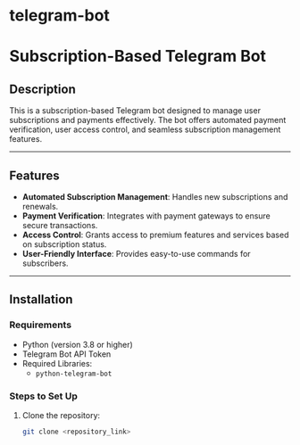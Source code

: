 # telegram-bot
# Subscription-Based Telegram Bot

## Description
This is a subscription-based Telegram bot designed to manage user subscriptions and payments effectively. The bot offers automated payment verification, user access control, and seamless subscription management features.

---

## Features
- **Automated Subscription Management**: Handles new subscriptions and renewals.
- **Payment Verification**: Integrates with payment gateways to ensure secure transactions.
- **Access Control**: Grants access to premium features and services based on subscription status.
- **User-Friendly Interface**: Provides easy-to-use commands for subscribers.

---

## Installation

### Requirements
- Python (version 3.8 or higher)
- Telegram Bot API Token
- Required Libraries: 
  - `python-telegram-bot`

### Steps to Set Up
1. Clone the repository:
   ```bash
   git clone <repository_link>
